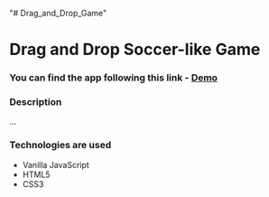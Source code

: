 "# Drag_and_Drop_Game" 

# Drag and Drop Soccer-like Game

### You can find the app following this link - [Demo](https://annasakivska.github.io/Drag_and_Drop_Game/)

### Description
...

### Technologies are used
 - Vanilla JavaScript
 - HTML5
 - CSS3





